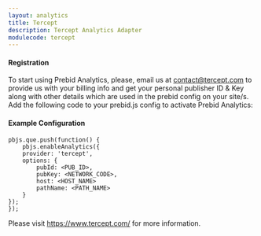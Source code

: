 ```yaml
---
layout: analytics
title: Tercept
description: Tercept Analytics Adapter
modulecode: tercept
---
```

#### Registration
To start using Prebid Analytics, please, email us at <contact@tercept.com> to provide us with your billing info and get your personal publisher ID & Key along with other details which are used in the prebid config on your site/s.
Add the following code to your prebid.js config to activate Prebid Analytics:
#### Example Configuration

```text
pbjs.que.push(function() {
    pbjs.enableAnalytics({
    provider: 'tercept',
    options: {
        pubId: <PUB_ID>,
        pubKey: <NETWORK_CODE>,
        host: <HOST_NAME>
        pathName: <PATH_NAME>
    }
});
});
```

Please visit <https://www.tercept.com/> for more information.

